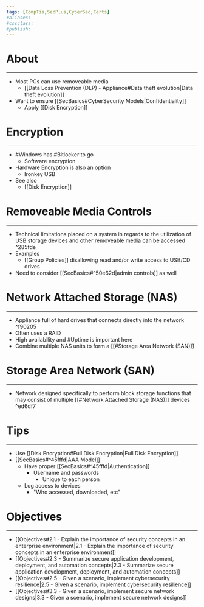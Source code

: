 ```yaml
---
tags: [CompTia,SecPlus,CyberSec,Certs]
#aliases:
#cssclass:
#publish:
---
```


# About
---
- Most PCs can use removeable media
	- [[Data Loss Prevention (DLP) - Appliance#Data theft evolution|Data theft evolution]]
- Want to ensure [[SecBasics#CyberSecurity Models|Confidentiality]]
	- Apply [[Disk Encryption]]

# Encryption
---
- #Windows has #Bitlocker to go
	- Software encryption
- Hardware Encryption is also an option
	- Ironkey USB
- See also
	- [[Disk Encryption]]

# Removeable Media Controls
---
- Technical limitations placed on a system in regards to the utilization of USB storage devices and other removeable media can be accessed ^285fde
- Examples
	- [[Group Policies]] disallowing read and/or write access to USB/CD drives
- Need to consider [[SecBasics#^50e62d|admin controls]] as well

# Network Attached Storage (NAS)
---
- Appliance full of hard drives that connects directly into the network ^f90205
- Often uses a RAID
- High availability and #Uptime is important here
- Combine multiple NAS units to form a [[#Storage Area Network (SAN)]]

# Storage Area Network (SAN)
---
- Network designed specifically to perform block storage functions that may consist of multiple [[#Network Attached Storage (NAS)]] devices ^ed6df7

# Tips
---
- Use [[Disk Encryption#Full Disk Encryption|Full Disk Encryption]]
-  [[SecBasics#^45fffd|AAA Model]]
	- Have proper [[SecBasics#^45fffd|Authentication]]
		- Username and passwords
			- Unique to each person
	- Log access to devices
		- "Who accessed, downloaded, etc"

# Objectives
---
- [[Objectives#2.1 - Explain the importance of security concepts in an enterprise environment|2.1 - Explain the importance of security concepts in an enterprise environment]]
- [[Objectives#2.3 - Summarize secure application development, deployment, and automation concepts|2.3 - Summarize secure application development, deployment, and automation concepts]]
- [[Objectives#2.5 - Given a scenario, implement cybersecurity resilience|2.5 - Given a scenario, implement cybersecurity resilience]]
- [[Objectives#3.3 - Given a scenario, implement secure network designs|3.3 - Given a scenario, implement secure network designs]]